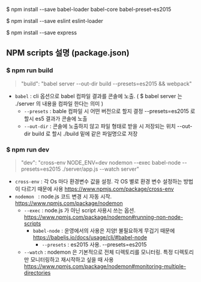 $ npm install --save babel-loader babel-core babel-preset-es2015

$ npm install --save eslint eslint-loader

$ npm install --save express


## NPM scripts 설명 (package.json)

### $ npm run build

> "build": "babel server --out-dir build --presets=es2015 && webpack"

- `babel` : cli 옵션으로 babel 컴파일 결과를 콘솔에 노출. ( $ babel server 는 ./server 의 내용을 컴파일 한다는 의미 )
	- `--presets` : bable 컴파일 시 어떤 버전으로 할지 결정
	--presets=es2015 로 할시 es5 결과가 콘솔에 노출
	- `--out-dir` : 콘솔에 노출하지 않고 파일 형태로 받을 시 저장되는 위치
	--out-dir build 로 할시 ./build 밑에 같은 파일명으로 저장


### $ npm run dev

> "dev": "cross-env NODE_ENV=dev nodemon --exec babel-node --presets=es2015 ./server/app.js --watch server"

- `cross-env` : 각 Os 마다 환경변수 값을 설정. 각 OS 별로 환경 변수 설정하는 방법이 다르기 때문에 사용 https://www.npmjs.com/package/cross-env
- `nodemon ` : node.js 코드 변경 시 자동 시작. https://www.npmjs.com/package/nodemon
	- `--exec` : node.js 가 아닌 script 사용시 쓰는 옵션. https://www.npmjs.com/package/nodemon#running-non-node-scripts
		- `babel-node` : 운영에서의 사용은 지양! 불필요하게 무겁기 때문에 https://babeljs.io/docs/usage/cli/#babel-node
			- `--presets` : es2015 사용. --presets=es2015
	- `--watch` : nodemon 은 기본적으로 전체 디렉토리를 모니터링. 특정 디렉토리만 모니터링하고 재시작하고 싶을 때 사용 https://www.npmjs.com/package/nodemon#monitoring-multiple-directories
